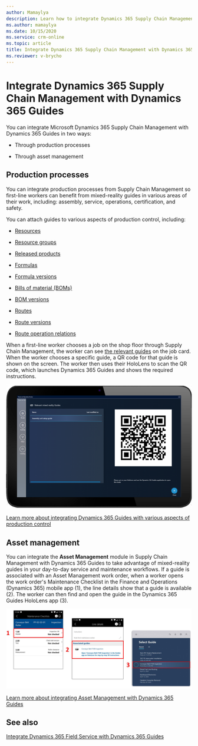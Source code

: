 ```yaml
---
author: Mamaylya
description: Learn how to integrate Dynamics 365 Supply Chain Management with Dynamics 365 Guides for production processes and asset management.
ms.author: mamaylya
ms.date: 10/15/2020
ms.service: crm-online
ms.topic: article
title: Integrate Dynamics 365 Supply Chain Management with Dynamics 365 Guides
ms.reviewer: v-brycho
---
```


# Integrate Dynamics 365 Supply Chain Management with Dynamics 365 Guides

You can integrate Microsoft Dynamics 365 Supply Chain Management with Dynamics 365 Guides in two ways:

- Through production processes

- Through asset management

## Production processes

You can integrate production processes from Supply Chain Management so first-line workers can benefit from mixed-reality guides in various areas of their work, including: assembly, service, operations, certification, and safety.

You can attach guides to various aspects of production control, including:

- [Resources](https://docs.microsoft.com/dynamics365/supply-chain/production-control/instruction-guides-in-production-overview#resources)

- [Resource groups](https://docs.microsoft.com/dynamics365/supply-chain/production-control/instruction-guides-in-production-overview#resource-groups)

- [Released products](https://docs.microsoft.com/dynamics365/supply-chain/production-control/instruction-guides-in-production-overview#released-products)

- [Formulas](https://docs.microsoft.com/dynamics365/supply-chain/production-control/instruction-guides-in-production-overview#formulas)

- [Formula versions](https://docs.microsoft.com/dynamics365/supply-chain/production-control/instruction-guides-in-production-overview#formula-versions)

- [Bills of material (BOMs)](https://docs.microsoft.com/dynamics365/supply-chain/production-control/instruction-guides-in-production-overview#bom)

- [BOM versions](https://docs.microsoft.com/dynamics365/supply-chain/production-control/instruction-guides-in-production-overview#bom-versions)

- [Routes](https://docs.microsoft.com/dynamics365/supply-chain/production-control/instruction-guides-in-production-overview#routes)

- [Route versions](https://docs.microsoft.com/dynamics365/supply-chain/production-control/instruction-guides-in-production-overview#route-versions)

- [Route operation relations](https://docs.microsoft.com/dynamics365/supply-chain/production-control/instruction-guides-in-production-overview#route-operation-relations)

When a first-line worker chooses a job on the shop floor through Supply Chain Management, the worker can see [the relevant guides](https://docs.microsoft.com/dynamics365/supply-chain/production-control/instruction-guides-in-production-overview#logic) on the job card. When the worker chooses a specific guide, a QR code for that guide is shown on the screen. The worker then uses their HoloLens to scan the QR code, which launches Dynamics 365 Guides and shows the required instructions. 

![Screen shot of QR code used to open a guide from Dynamics 365 Supply Chain Management](media/scm-integration-qr-code-scan.PNG "Screen shot of QR code used to open a guide from Dynamics 365 Supply Chain Management")
 
[Learn more about integrating Dynamics 365 Guides with various aspects of production control](https://docs.microsoft.com/dynamics365/supply-chain/production-control/instruction-guides-in-production-overview#logic)

## Asset management

You can integrate the **Asset Management** module in Supply Chain Management with Dynamics 365 Guides to take advantage of mixed-reality guides in your day-to-day service and maintenance workflows. If a guide is associated with an Asset Management work order, when a worker opens the work order's Maintenance Checklist in the Finance and Operations (Dynamics 365) mobile app (1), the line details show that a guide is available (2). The worker can then find and open the guide in the Dynamics 365 Guides HoloLens app (3).

![Integrated Asset Management guide](media/asset-management-integration.JPG "Integrated Asset Management guide")

[Learn more about integrating Asset Management with Dynamics 365 Guides](https://docs.microsoft.com/dynamics365/supply-chain/asset-management/asset-management-guides-integration)

## See also

[Integrate Dynamics 365 Field Service with Dynamics 365 Guides](field-service.md)
